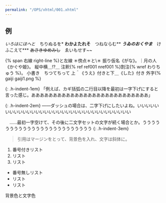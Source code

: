```yaml
---
permalink: "/OPS/xhtml/001.xhtml"
---
```

## 例

*いろはにほへと*　ちりぬるを\*
**わかよたれそ**　つねならむ\*\*
***うゐのおくやま***　けふこえて\*\*\*
~~あさきゆめみし~~　ゑいもせす\~\~

{% span 右線 right-line %}と<span class="left-line">左線</span>
＊傍点＊と\＊
振り仮名《がな》。｜月の人《かぐや姫》。
縦中横＿!?＿
注釈{% ref ref001 nref001 %}割注{% wref わりちゅう %}。
小書き　ち<span class="kogaki">つ</span>てちって
上＾《うえ》付きと下＿《した》付き
外字{% gaiji gaiji1.png %}

{: .h-indent-1em}
「例えば、カギ括弧の二行目以降を最初は一字下げにすると言った感じ。あああああああああああああああああああああああああああ」

{: .h-indent-2em}
——ダッシュの場合は、二字下げにしたいよね。いいいいいいいいいいいいいいいいいいいいいいいいいいいいいいいいいい

　……最初一字空けて、その後に二文字セットの文字が続く場合とか。うううううううううううううううううううううううう
{: .h-indent-3em}

>引用はマージンをとって、背景色を入れ、文字は斜体に。

1. 番号付きリスト
2. リスト
3. リスト

- 番号無しリスト
- リスト
- リスト

<span class="bg-pink">背景色</span>と<span class="font-red">文字色</span>